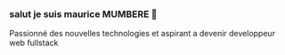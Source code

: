 ### salut je suis maurice MUMBERE  👋
Passionné des nouvelles technologies et aspirant a devenir developpeur web fullstack 

